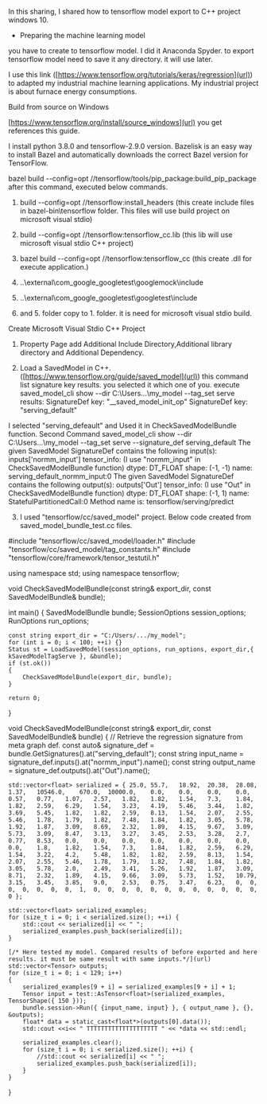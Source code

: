 In this sharing, I shared how to tensorflow model export to C++ project windows 10.

- Preparing the machine learning model

you have to create to tensorflow model. I did it Anaconda Spyder. to export tensorflow model need to save it any directory. it will use later.

I use this link ([https://www.tensorflow.org/tutorials/keras/regression](url)) to adapted my industrial machine learning applications. My industrial project is about furnace energy consumptions.

 
Build from source on Windows

[https://www.tensorflow.org/install/source_windows](url) you get references this guide.

I install python 3.8.0 and tensorflow-2.9.0 version. Bazelisk is an easy way to install Bazel and automatically downloads the correct Bazel version for TensorFlow.


bazel build --config=opt //tensorflow/tools/pip_package:build_pip_package after this command, executed below commands.

1.  build --config=opt //tensorflow:install_headers (this create include files in bazel-bin\tensorflow folder. This files will use build project on microsoft visual stdio)

2. build --config=opt //tensorflow:tensorflow_cc.lib (this lib will use microsoft visual stdio C++ project)

3. bazel build --config=opt //tensorflow:tensorflow_cc (this create .dll for execute application.)

4. ..\external\com_google_googletest\googlemock\include

5. ..\external\com_google_googletest\googletest\include

4. and 5. folder copy to 1. folder. it is need for microsoft visual stdio build.


Create Microsoft Visual Stdio C++ Project

1. Property Page add Additional Include Directory,Additional library directory and Additional Dependency.

2. Load a SavedModel in C++. ([https://www.tensorflow.org/guide/saved_model](url))
this command list signature key results. you selected it which one of you.
execute
saved_model_cli show --dir C:\Users\...\my_model --tag_set serve
results:
SignatureDef key: "__saved_model_init_op"
SignatureDef key: "serving_default"

I selected "serving_defeault" and Used it in CheckSavedModelBundle function.
Second Command
saved_model_cli show --dir C:\Users\...\my_model --tag_set serve --signature_def serving_default
The given SavedModel SignatureDef contains the following input(s):
  inputs['normm_input'] tensor_info: (I use "normm_input" in CheckSavedModelBundle function)
      dtype: DT_FLOAT
      shape: (-1, -1)
      name: serving_default_normm_input:0
The given SavedModel SignatureDef contains the following output(s):
  outputs['Out'] tensor_info: (I use "Out" in CheckSavedModelBundle function)
      dtype: DT_FLOAT
      shape: (-1, 1)
      name: StatefulPartitionedCall:0
Method name is: tensorflow/serving/predict


3. I used "tensorflow/cc/saved_model" project. Below code created from saved_model_bundle_test.cc files. 

#include "tensorflow/cc/saved_model/loader.h"
#include "tensorflow/cc/saved_model/tag_constants.h"
#include "tensorflow/core/framework/tensor_testutil.h"

using namespace std;
using namespace tensorflow;


void CheckSavedModelBundle(const string& export_dir, const SavedModelBundle& bundle);

int main()
{
	SavedModelBundle bundle;
	SessionOptions session_options;
	RunOptions run_options;

	const string export_dir = "C:/Users/.../my_model";
	for (int i = 0; i < 100; ++i) {}
	Status st = LoadSavedModel(session_options, run_options, export_dir,{ kSavedModelTagServe }, &bundle);
	if (st.ok())
	{
		CheckSavedModelBundle(export_dir, bundle);
	}

	return 0;
}


void CheckSavedModelBundle(const string& export_dir, const SavedModelBundle& bundle)
{
	// Retrieve the regression signature from meta graph def.
	const auto& signature_def = bundle.GetSignatures().at("serving_default");
	const string input_name = signature_def.inputs().at("normm_input").name();
	const string output_name = signature_def.outputs().at("Out").name();

	std::vector<float> serialized = { 25.0,	55.7,	18.92,	20.38,	28.08,	1.37,	10546.0,	670.0,	10000.0,	0.0,	0.0,	0.0,	0.0,	0.57,	0.77,	1.07,	2.57,	1.82,	1.82,	1.54,	7.3,	1.84,	1.82,	2.59,	6.29,	1.54,	3.23,	4.19,	5.46,	3.44,	1.82,	3.69,	5.45,	1.82,	1.82,	2.59,	8.13,	1.54,	2.07,	2.55,	5.46,	1.78,	1.79,	1.82,	7.48,	1.84,	1.82,	3.05,	5.78,	1.92,	1.87,	3.09,	8.69,	2.32,	1.89,	4.15,	9.67,	3.09,	5.73,	3.09,	8.47,	3.13,	3.27,	3.45,	2.53,	3.28,	2.7,	0.77,	8.53,	0.0,	0.0,	0.0,	0.0,	0.0,	0.0,	0.0,	0.0,	1.8,	1.82,	1.54,	7.3,	1.84,	1.82,	2.59,	6.29,	1.54,	3.22,	4.2,	5.48,	1.82,	1.82,	2.59,	8.13,	1.54,	2.07,	2.55,	5.46,	1.78,	1.79,	1.82,	7.48,	1.84,	1.82,	3.05,	5.78,	2.0,	2.49,	3.41,	5.26,	1.92,	1.87,	3.09,	8.71,	2.32,	1.89,	4.15,	9.66,	3.09,	5.73,	1.52,	10.79,	3.15,	3.45,	3.85,	9.0,	2.53,	0.75,	3.47,	6.23,	0,	0,	0,	0,	0,	0,	0,	1,	0,	0,	0,	0,	0,	0,	0,	0,	0,	0,	0,	0,	0 };

	std::vector<float> serialized_examples;
	for (size_t i = 0; i < serialized.size(); ++i) {
		std::cout << serialized[i] << " ";
		serialized_examples.push_back(serialized[i]);
	}

	[/* Here tested my model. Compared results of before exported and here results. it must be same result with same inputs.*/](url)
	std::vector<Tensor> outputs;
	for (size_t i = 0; i < 129; i++)
	{
		serialized_examples[9 + i] = serialized_examples[9 + i] + 1;
		Tensor input = test::AsTensor<float>(serialized_examples, TensorShape({ 150 }));
		bundle.session->Run({ {input_name, input} }, { output_name }, {}, &outputs);
		float* data = static_cast<float*>(outputs[0].data());
		std::cout <<i<< " TTTTTTTTTTTTTTTTTTTT " << *data << std::endl;

		serialized_examples.clear();
		for (size_t i = 0; i < serialized.size(); ++i) {
			//std::cout << serialized[i] << " ";
			serialized_examples.push_back(serialized[i]);
		}
	}
}


 
